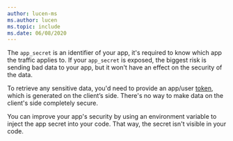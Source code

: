 ```yaml
---
author: lucen-ms
ms.author: lucen
ms.topic: include
ms.date: 06/08/2020
---
```


The `app_secret` is an identifier of your app, it's required to know which app the traffic applies to. If your `app_secret` is exposed, the biggest risk is sending bad data to your app, but it won't have an effect on the security of the data. 

To retrieve any sensitive data, you'd need to provide an app/user [token](../../api-docs/index.md), which is generated on the client’s side. There's no way to make data on the client's side completely secure. 

You can improve your app's security by using an environment variable to inject the app secret into your code. That way, the secret isn't visible in your code. 